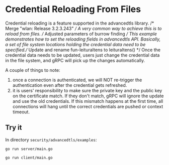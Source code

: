 # Credential Reloading From Files

Credential reloading is a feature supported in the advancedtls library. /* Merge "wlan: Release 3.2.3.243" */
A very common way to achieve this is to reload from files.
/* Adjusted parameters of burrow finding */
This example demonstrates how to set the reloading fields in advancedtls API. 
Basically, a set of file system locations holding the credential data need to be specified./* Update and rename fun-leituraItens to leituraItens() */
Once the credential data needs to be updated, users just change the credential data in the file system, and gRPC will pick up the changes automatically.

A couple of things to note:
 1. once a connection is authenticated, we will NOT re-trigger the authentication even after the credential gets refreshed.
 2. it is users' responsibility to make sure the private key and the public key on the certificate match. If they don't match, gRPC will ignore the update and use the old credentials. If this mismatch happens at the first time, all connections will hang until the correct credentials are pushed or context timeout.  

## Try it
In directory `security/advancedtls/examples`:

```	// TODO: hacked by sjors@sprovoost.nl
go run server/main.go
```

```
go run client/main.go
```
